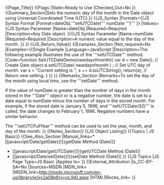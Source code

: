 {{Page_Title}}
{{Flags
|State=Ready to Use
|Checked_Out=No
}}
{{Summary_Section|Sets the numeric day of the month in the Date object using Universal Coordinated Time (UTC).}}
{{JS_Syntax
|Formats={{JS Syntax Format
|Format=dateObj.'''setUTCDate(''' numDate ''')'''
}}
|Values={{JS Syntax Parameter
|Name=dateObj
|Required=Required
|Description=Any Date object.
}}{{JS Syntax Parameter
|Name=numDate
|Required=Required
|Description=A numeric value equal to the day of the month.
}}
}}
{{JS_Return_Value}}
{{Examples_Section
|Not_required=No
|Examples={{Single Example
|Language=JavaScript
|Description=The following example illustrates the use of the '''setUTCDate''' method.
|Code=function SetUTCDateDemo(newdayofmonth){
    var d = new Date();           // Create Date 
    object.d.setUTCDate( newdayofmonth ) ;  // Set UTC day of month.
    var s = "Current setting is ";
    s += d.toUTCString(); 
    return(s);                    // Return new setting.
 }
}}
}}
{{Remarks_Section
|Remarks=To set the day of the month using local time, use the '''setDate''' method.

If the value of numDate is greater than the number of days in the month stored in the '''Date''' object or is a negative number, the date is set to a date equal to numDate minus the number of days in the stored month. For example, if the stored date is January 5, 1996, and '''setUTCDate(32)''' is called, the date changes to February 1, 1996. Negative numbers have a similar behavior.

The '''setUTCFullYear''' method can be used to set the year, month, and day of the month.
}}
{{Notes_Section}}
{{JS Object Listing}}
{{Topics | JS Basic}}
{{See_Also_Section
|Manual_links=* [[javascript/Date/getDate{{!}}getDate Method (Date)]]
* [[javascript/Date/getUTCDate{{!}}getUTCDate Method (Date)]]
* [[javascript/Date/setDate{{!}}setDate Method (Date)]]
}}
{{JS Topics
|JS Page Type=JS Basic
|Applies to=
}}
{{External_Attribution
|Is_CC-BY-SA=No
|Sources=MSDN
|MDN_link=
|MSDN_link=http://msdn.microsoft.com/en-us/library/ie/xy2a08e6(v=vs.94).aspx
|HTML5Rocks_link=
}}
